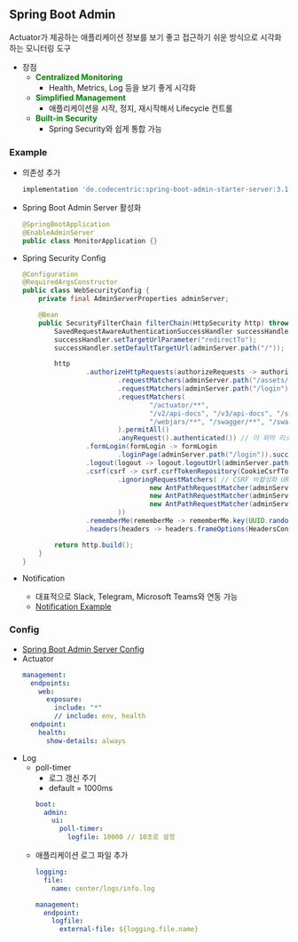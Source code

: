 ## Spring Boot Admin

Actuator가 제공하는 애플리케이션 정보를 보기 좋고 접근하기 쉬운 방식으로 시각화하는 모니터링 도구
- 장점
  - <span style="color: green">**Centralized Monitoring**</span>
    - Health, Metrics, Log 등을 보기 좋게 시각화
  - <span style="color: green">**Simplified Management**</span>
    - 애플리케이션을 시작, 정지, 재시작해서 Lifecycle 컨트롤
  - <span style="color: green">**Built-in Security**</span>
    - Spring Security와 쉽게 통합 가능

### Example
- 의존성 추가
  ```groovy
  implementation 'de.codecentric:spring-boot-admin-starter-server:3.1.0'
  ```
- Spring Boot Admin Server 활성화
  ```java
  @SpringBootApplication
  @EnableAdminServer
  public class MonitorApplication {}
  ```

- Spring Security Config
  ```java
  @Configuration
  @RequiredArgsConstructor
  public class WebSecurityConfig {
      private final AdminServerProperties adminServer;
  
      @Bean
      public SecurityFilterChain filterChain(HttpSecurity http) throws Exception {
          SavedRequestAwareAuthenticationSuccessHandler successHandler = new SavedRequestAwareAuthenticationSuccessHandler();
          successHandler.setTargetUrlParameter("redirectTo");
          successHandler.setDefaultTargetUrl(adminServer.path("/"));
  
          http
                  .authorizeHttpRequests(authorizeRequests -> authorizeRequests // "/login", "actuator/**" 등등 설정된 리소스는 누구나 접근을 허용
                          .requestMatchers(adminServer.path("/assets/**")).permitAll()
                          .requestMatchers(adminServer.path("/login")).permitAll()
                          .requestMatchers(
                                  "/actuator/**",
                                  "/v2/api-docs", "/v3/api-docs", "/swagger-resources/**",
                                  "/webjars/**", "/swagger/**", "/swagger-ui/**"
                          ).permitAll()
                          .anyRequest().authenticated()) // 이 외의 리소스는 접근 권한이 필요하다는 의미
                  .formLogin(formLogin -> formLogin
                          .loginPage(adminServer.path("/login")).successHandler(successHandler)) // login URL 및 Success Handler를 설정
                  .logout(logout -> logout.logoutUrl(adminServer.path("/logout"))).httpBasic(Customizer.withDefaults()) // logout 설정
                  .csrf(csrf -> csrf.csrfTokenRepository(CookieCsrfTokenRepository.withHttpOnlyFalse()) // 쿠키를 이용하여 CSRF를 보호
                          .ignoringRequestMatchers( // CSRF 비활성화 URL
                                  new AntPathRequestMatcher(adminServer.path("/instances"), HttpMethod.POST.toString()),
                                  new AntPathRequestMatcher(adminServer.path("/instances/*"), HttpMethod.DELETE.toString()),
                                  new AntPathRequestMatcher(adminServer.path("/actuator/**"))
                          ))
                  .rememberMe(rememberMe -> rememberMe.key(UUID.randomUUID().toString()).tokenValiditySeconds(1209600))
                  .headers(headers -> headers.frameOptions(HeadersConfigurer.FrameOptionsConfig::disable));
  
          return http.build();
      }
  }
  ```

- Notification
  - 대표적으로 Slack, Telegram, Microsoft Teams와 연동 가능
  - [Notification Example](https://docs.spring-boot-admin.com/current/server-notifications.html)

### Config

- [Spring Boot Admin Server Config](https://docs.spring-boot-admin.com/current/server.html)
- Actuator
   ```yml
   management:
     endpoints:
       web:
         exposure:
           include: "*"
           // include: env, health
     endpoint:
       health:
         show-details: always
  ```
- Log
  - poll-timer
    - 로그 갱신 주기
    - default = 1000ms
    ```yml
    boot:
      admin:
        ui:
          poll-timer:
            logfile: 10000 // 10초로 설정
    ```
  - 애플리케이션 로그 파일 추가
    ```yml
    logging:
      file:
        name: center/logs/info.log
  
    management:
      endpoint:
        logfile:
          external-file: ${logging.file.name}
    ```

